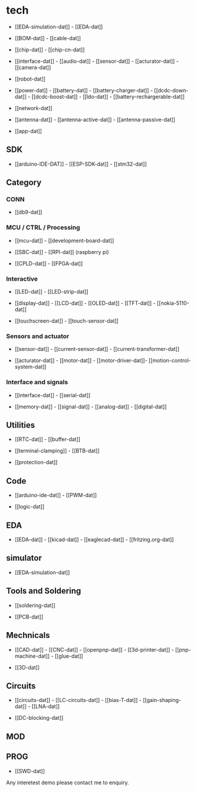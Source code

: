 
# tech 

- [[EDA-simulation-dat]] - [[EDA-dat]]

- [[BOM-dat]] - [[cable-dat]]

- [[chip-dat]] - [[chip-cn-dat]]

- [[interface-dat]] - [[audio-dat]] - [[sensor-dat]] - [[acturator-dat]] - [[camera-dat]]

- [[robot-dat]]

- [[power-dat]] - [[battery-dat]] - [[battery-charger-dat]] - [[dcdc-down-dat]] - [[dcdc-boost-dat]] - [[ldo-dat]] - [[battery-rechargerable-dat]]

- [[network-dat]] 

- [[antenna-dat]] - [[antenna-active-dat]] - [[antenna-passive-dat]]

- [[app-dat]]

## SDK

- [[arduino-IDE-DAT]] - [[ESP-SDK-dat]] - [[stm32-dat]]


## Category


### CONN

- [[db9-dat]]

### MCU / CTRL / Processing 

- [[mcu-dat]] - [[development-board-dat]]

- [[SBC-dat]] - [[RPI-dat]] (raspberry pi)

- [[CPLD-dat]] - [[FPGA-dat]]



### Interactive

- [[LED-dat]] - [[LED-strip-dat]]

- [[display-dat]] - [[LCD-dat]] - [[OLED-dat]] - [[TFT-dat]] - [[nokia-5110-dat]]

- [[touchscreen-dat]] - [[touch-sensor-dat]]

### Sensors and actuator 

- [[sensor-dat]] - [[current-sensor-dat]] - [[current-transformer-dat]]
  
- [[acturator-dat]] - [[motor-dat]] - [[motor-driver-dat]]- [[motion-control-system-dat]]



### Interface and signals 

- [[interface-dat]] - [[serial-dat]]

- [[memory-dat]] - [[signal-dat]] - [[analog-dat]] - [[digital-dat]]


## Utilities  

- [[RTC-dat]] - [[buffer-dat]] 

- [[terminal-clamping]] - [[BTB-dat]]

- [[protection-dat]]

## Code 

- [[arduino-ide-dat]] - [[PWM-dat]]

- [[logic-dat]]


## EDA

- [[EDA-dat]] - [[kicad-dat]] - [[eaglecad-dat]] - [[fritzing.org-dat]]

## simulator 

- [[EDA-simulation-dat]]

## Tools and Soldering 

- [[soldering-dat]]

- [[PCB-dat]]



## Mechnicals 

- [[CAD-dat]] - [[CNC-dat]] - [[openpnp-dat]] - [[3d-printer-dat]] - [[pnp-machine-dat]] - [[glue-dat]]

- [[3D-dat]]

## Circuits 

- [[circuits-dat]] - [[LC-circuits-dat]] - [[bias-T-dat]] - [[gain-shaping-dat]] - [[LNA-dat]]

- [[DC-blocking-dat]]

## MOD

## PROG

- [[SWD-dat]]



Any interetest demo please contact me to enquiry.
